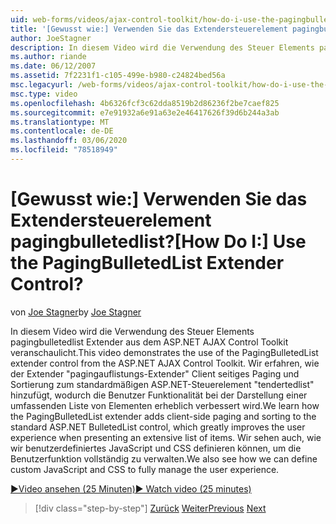 ```yaml
---
uid: web-forms/videos/ajax-control-toolkit/how-do-i-use-the-pagingbulletedlist-extender-control
title: '[Gewusst wie:] Verwenden Sie das Extendersteuerelement pagingbulletedlist? | Microsoft-Dokumentation'
author: JoeStagner
description: In diesem Video wird die Verwendung des Steuer Elements pagingbulletedlist Extender aus dem ASP.NET AJAX Control Toolkit veranschaulicht. Wir erfahren, wie das Extende...
ms.author: riande
ms.date: 06/12/2007
ms.assetid: 7f2231f1-c105-499e-b980-c24824bed56a
msc.legacyurl: /web-forms/videos/ajax-control-toolkit/how-do-i-use-the-pagingbulletedlist-extender-control
msc.type: video
ms.openlocfilehash: 4b6326fcf3c62dda8519b2d86236f2be7caef825
ms.sourcegitcommit: e7e91932a6e91a63e2e46417626f39d6b244a3ab
ms.translationtype: MT
ms.contentlocale: de-DE
ms.lasthandoff: 03/06/2020
ms.locfileid: "78518949"
---
```

# <a name="how-do-i-use-the-pagingbulletedlist-extender-control"></a><span data-ttu-id="aa05d-105">[Gewusst wie:] Verwenden Sie das Extendersteuerelement pagingbulletedlist?</span><span class="sxs-lookup"><span data-stu-id="aa05d-105">[How Do I:] Use the PagingBulletedList Extender Control?</span></span>

<span data-ttu-id="aa05d-106">von [Joe Stagner](https://github.com/JoeStagner)</span><span class="sxs-lookup"><span data-stu-id="aa05d-106">by [Joe Stagner](https://github.com/JoeStagner)</span></span>

<span data-ttu-id="aa05d-107">In diesem Video wird die Verwendung des Steuer Elements pagingbulletedlist Extender aus dem ASP.NET AJAX Control Toolkit veranschaulicht.</span><span class="sxs-lookup"><span data-stu-id="aa05d-107">This video demonstrates the use of the PagingBulletedList extender control from the ASP.NET AJAX Control Toolkit.</span></span> <span data-ttu-id="aa05d-108">Wir erfahren, wie der Extender "pagingauflistungs-Extender" Client seitiges Paging und Sortierung zum standardmäßigen ASP.NET-Steuerelement "tendertedlist" hinzufügt, wodurch die Benutzer Funktionalität bei der Darstellung einer umfassenden Liste von Elementen erheblich verbessert wird.</span><span class="sxs-lookup"><span data-stu-id="aa05d-108">We learn how the PagingBulletedList extender adds client-side paging and sorting to the standard ASP.NET BulletedList control, which greatly improves the user experience when presenting an extensive list of items.</span></span> <span data-ttu-id="aa05d-109">Wir sehen auch, wie wir benutzerdefiniertes JavaScript und CSS definieren können, um die Benutzerfunktion vollständig zu verwalten.</span><span class="sxs-lookup"><span data-stu-id="aa05d-109">We also see how we can define custom JavaScript and CSS to fully manage the user experience.</span></span>

[<span data-ttu-id="aa05d-110">&#9654;Video ansehen (25 Minuten)</span><span class="sxs-lookup"><span data-stu-id="aa05d-110">&#9654; Watch video (25 minutes)</span></span>](https://channel9.msdn.com/Blogs/ASP-NET-Site-Videos/how-do-i-use-the-pagingbulletedlist-extender-control)

> [!div class="step-by-step"]
> <span data-ttu-id="aa05d-111">[Zurück](how-do-i-use-the-aspnet-ajax-listsearch-extender.md)
> [Weiter](how-do-i-use-the-numericupdown-extender-control.md)</span><span class="sxs-lookup"><span data-stu-id="aa05d-111">[Previous](how-do-i-use-the-aspnet-ajax-listsearch-extender.md)
[Next](how-do-i-use-the-numericupdown-extender-control.md)</span></span>
